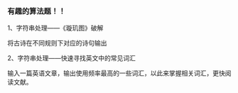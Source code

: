 ### 有趣的算法题！！

1、字符串处理——《璇玑图》破解

将古诗在不同规则下对应的诗句输出

2、字符串处理——快速寻找英文中的常见词汇

输入一篇英语文章，输出使用频率最高的一些词汇，以此来掌握相关词汇，更快阅读文献。